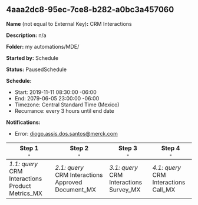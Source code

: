 ## 4aaa2dc8-95ec-7ce8-b282-a0bc3a457060

**Name** (not equal to External Key)**:** CRM Interactions

**Description:** n/a

**Folder:** my automations/MDE/

**Started by:** Schedule

**Status:** PausedSchedule

**Schedule:**

* Start: 2019-11-11 08:30:00 -06:00
* End: 2079-06-05 23:00:00 -06:00
* Timezone: Central Standard Time (Mexico)
* Recurrance: every 3 hours until end date

**Notifications:**

* Error: diogo.assis.dos.santos@merck.com

| Step 1<br>_<small>-</small>_ | Step 2<br>_<small>-</small>_ | Step 3<br>_<small>-</small>_ | Step 4<br>_<small>-</small>_ |
| --- | --- | --- | --- |
| _1.1: query_<br>CRM Interactions Product Metrics_MX | _2.1: query_<br>CRM Interactions Approved Document_MX | _3.1: query_<br>CRM Interactions Survey_MX | _4.1: query_<br>CRM Interactions Call_MX |
